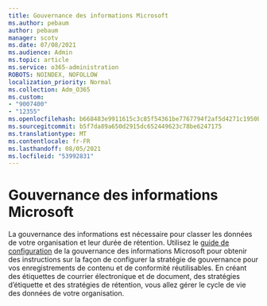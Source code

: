 ```yaml
---
title: Gouvernance des informations Microsoft
ms.author: pebaum
author: pebaum
manager: scotv
ms.date: 07/08/2021
ms.audience: Admin
ms.topic: article
ms.service: o365-administration
ROBOTS: NOINDEX, NOFOLLOW
localization_priority: Normal
ms.collection: Adm_O365
ms.custom:
- "9007400"
- "12355"
ms.openlocfilehash: b668483e9911615c3c85f54361be7767794f2af5d4271c1950b01b401a2e2ef2
ms.sourcegitcommit: b5f7da89a650d2915dc652449623c78be6247175
ms.translationtype: MT
ms.contentlocale: fr-FR
ms.lasthandoff: 08/05/2021
ms.locfileid: "53992831"
---
```

# <a name="microsoft-information-governance"></a>Gouvernance des informations Microsoft

La gouvernance des informations est nécessaire pour classer les données de votre organisation et leur durée de rétention. Utilisez le [guide de configuration](https://admin.microsoft.com/AdminPortal/Home#/modernonboarding/migsetupguide) de la gouvernance des informations Microsoft pour obtenir des instructions sur la façon de configurer la stratégie de gouvernance pour vos enregistrements de contenu et de conformité réutilisables. En créant des étiquettes de courrier électronique et de document, des stratégies d’étiquette et des stratégies de rétention, vous allez gérer le cycle de vie des données de votre organisation.

